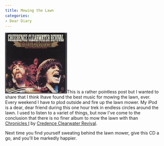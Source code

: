 ```yaml
---
title: Mowing the Lawn
categories:
- Dear Diary
---
```


![](/assets/posts/2005/o_CCR-Chronicles1.jpg)This is a rather pointless post but I wanted to share that I think Ihave found the best music for mowing the lawn, ever. Every weekend I
have to plod outside and fire up the lawn mower. My iPod is a dear,
dear friend during this one hour trek in endless circles around the
lawn. I used to listen to a variet of things, but now I've come to the
conclusion that there is no finer album to mow the lawn with than [Chronicles I](http://www.allmusic.com/cg/amg.dll?p=amg&sql=10:kq6ktr59kl6x) by [Credence Clearwater Revival](http://www.allmusic.com/cg/amg.dll?p=amg&sql=11:bxcm962o3ep3%7ET00).

Next time you find yourself sweating behind the lawn mower, give this CD a go, and you'll be markedly happier.
